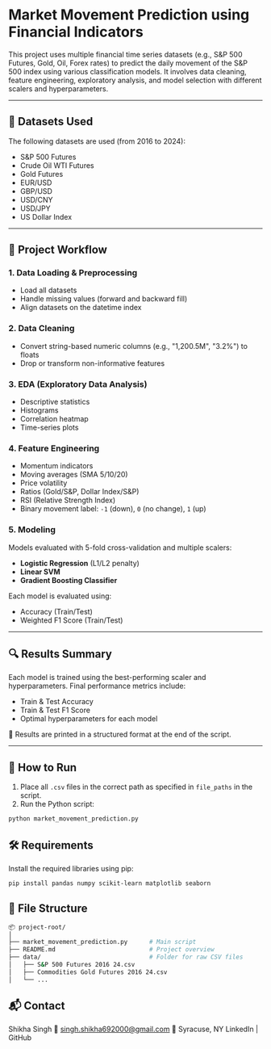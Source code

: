 # Market Movement Prediction using Financial Indicators

This project uses multiple financial time series datasets (e.g., S&P 500 Futures, Gold, Oil, Forex rates) to predict the daily movement of the S&P 500 index using various classification models. It involves data cleaning, feature engineering, exploratory analysis, and model selection with different scalers and hyperparameters.

---

## 📁 Datasets Used

The following datasets are used (from 2016 to 2024):

- S&P 500 Futures
- Crude Oil WTI Futures
- Gold Futures
- EUR/USD
- GBP/USD
- USD/CNY
- USD/JPY
- US Dollar Index

---

## 📌 Project Workflow

### 1. **Data Loading & Preprocessing**
- Load all datasets
- Handle missing values (forward and backward fill)
- Align datasets on the datetime index

### 2. **Data Cleaning**
- Convert string-based numeric columns (e.g., "1,200.5M", "3.2%") to floats
- Drop or transform non-informative features

### 3. **EDA (Exploratory Data Analysis)**
- Descriptive statistics
- Histograms
- Correlation heatmap
- Time-series plots

### 4. **Feature Engineering**
- Momentum indicators
- Moving averages (SMA 5/10/20)
- Price volatility
- Ratios (Gold/S&P, Dollar Index/S&P)
- RSI (Relative Strength Index)
- Binary movement label: `-1` (down), `0` (no change), `1` (up)

### 5. **Modeling**
Models evaluated with 5-fold cross-validation and multiple scalers:
- **Logistic Regression** (L1/L2 penalty)
- **Linear SVM**
- **Gradient Boosting Classifier**

Each model is evaluated using:
- Accuracy (Train/Test)
- Weighted F1 Score (Train/Test)

---

## 🔍 Results Summary

Each model is trained using the best-performing scaler and hyperparameters. Final performance metrics include:

- Train & Test Accuracy
- Train & Test F1 Score
- Optimal hyperparameters for each model

📌 Results are printed in a structured format at the end of the script.

---

## 🚀 How to Run

1. Place all `.csv` files in the correct path as specified in `file_paths` in the script.
2. Run the Python script:

```bash
python market_movement_prediction.py
```

## 🛠 Requirements

Install the required libraries using pip:
```bash
pip install pandas numpy scikit-learn matplotlib seaborn
```

## 📎 File Structure

```bash
📦 project-root/
│
├── market_movement_prediction.py      # Main script
├── README.md                          # Project overview
├── data/                              # Folder for raw CSV files
│   ├── S&P 500 Futures 2016 24.csv
│   ├── Commodities Gold Futures 2016 24.csv
│   └── ...
```

## 📬 Contact
Shikha Singh
📧 singh.shikha692000@gmail.com
📍 Syracuse, NY
LinkedIn | GitHub



